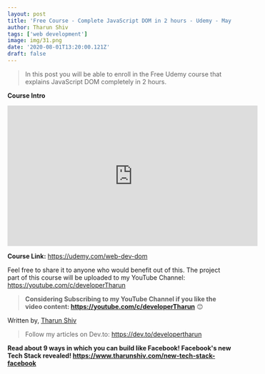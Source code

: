 ```yaml
---
layout: post
title: 'Free Course - Complete JavaScript DOM in 2 hours - Udemy - May 2020'
author: Tharun Shiv
tags: ['web development']
image: img/31.png
date: '2020-08-01T13:20:00.121Z'
draft: false
---
```


> In this post you will be able to enroll in the Free Udemy course that explains JavaScript DOM completely in 2 hours.

**Course Intro**

<iframe width="560" height="315" src="https://www.youtube.com/embed/EeAkeDlTj2g " frameborder="0" allow="accelerometer; autoplay; encrypted-media; gyroscope; picture-in-picture" allowfullscreen></iframe>

**Course Link:** https://udemy.com/web-dev-dom

Feel free to share it to anyone who would benefit out of this. The project part of this course will be uploaded to my YouTube Channel: https://youtube.com/c/developerTharun

> **Considering Subscribing to my YouTube Channel if you like the video content: https://youtube.com/c/developerTharun** 😊

Written by,
<a href="https://www.tharunshiv.com/about">Tharun Shiv</a>

> Follow my articles on Dev.to: https://dev.to/developertharun

**Read about 9 ways in which you can build like Facebook! Facebook's new Tech Stack revealed!
https://www.tharunshiv.com/new-tech-stack-facebook**

